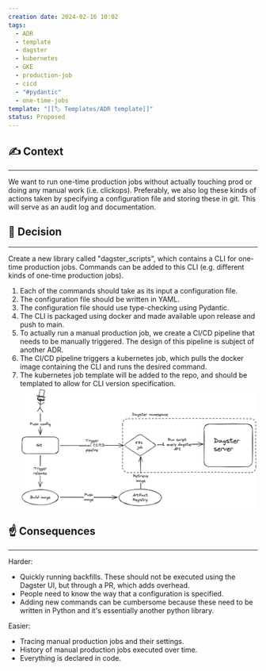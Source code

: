 ```yaml
---
creation date: 2024-02-16 10:02
tags:
  - ADR
  - template
  - dagster
  - kubernetes
  - GKE
  - production-job
  - cicd
  - "#pydantic"
  - one-time-jobs
template: "[[🏷 Templates/ADR template]]"
status: Proposed
---
```


## ✍️ Context
---
We want to run one-time production jobs without actually touching prod or doing any manual work (i.e. clickops). Preferably, we also log these kinds of actions taken by specifying a configuration file and storing these in git. This will serve as an audit log and documentation.

## 🤝 Decision
---
Create a new library called "dagster_scripts", which contains a CLI for one-time production jobs. Commands can be added to this CLI (e.g. different kinds of one-time production jobs).
1. Each of the commands should take as its input a configuration file.
2. The configuration file should be written in YAML.
3. The configuration file should use type-checking using Pydantic.
4. The CLI is packaged using docker and made available upon release and push to main.
5. To actually run a manual production job, we create a CI/CD pipeline that needs to be manually triggered. The design of this pipeline is subject of another ADR.
6. The CI/CD pipeline triggers a kubernetes job, which pulls the docker image containing the CLI and runs the desired command.
7. The kubernetes job template will be added to the repo, and should be templated to allow for CLI version specification.
   ![](static/backfills.png)

## ☝️ Consequences
---
Harder:
- Quickly running backfills. These should not be executed using the Dagster UI, but through a PR, which adds overhead.
- People need to know the way that a configuration is specified.
- Adding new commands can be cumbersome because these need to be written in Python and it's essentially another python library.

Easier:
- Tracing manual production jobs and their settings.
- History of manual production jobs executed over time.
- Everything is declared in code.
